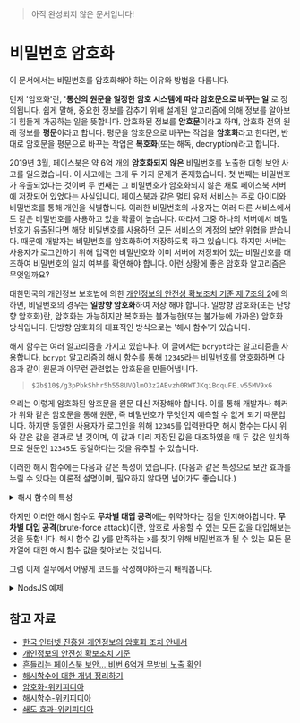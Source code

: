 > 아직 완성되지 않은 문서입니다!

# 비밀번호 암호화

이 문서에서는 비밀번호를 암호화해야 하는 이유와 방법을 다룹니다.

먼저 '암호화'란,
'**통신의 원문을 일정한 암호 시스템에 따라 암호문으로 바꾸는 일**'로
정의됩니다.
쉽게 말해, 중요한 정보를 감추기 위해 설계된 알고리즘에 의해
정보를 알아보기 힘들게 가공하는 일을 뜻합니다.
암호화된 정보를 **암호문**이라고 하며,
암호화 전의 원래 정보를 **평문**이라고 합니다.
평문을 암호문으로 바꾸는 작업을 **암호화**라고 한다면,
반대로 암호문을 평문으로 바꾸는 작업은
**복호화**(또는 해독, decryption)라고 합니다.

2019년 3월, 페이스북은 약 6억 개의 **암호화되지 않은** 비밀번호를
노출한 대형 보안 사고를 일으켰습니다.
이 사고에는 크게 두 가지 문제가 존재했습니다.
첫 번째는 비밀번호가 유출되었다는 것이며 두 번째는 그 비밀번호가 암호화되지
않은 채로 페이스북 서버에 저장되어 있었다는 사실입니다.
페이스북과 같은 멀티 유저 서비스는 주로 아이디와 비밀번호를 통해
개인을 식별합니다.
이러한 비밀번호의 사용자는 여러 다른 서비스에서도 같은 비밀번호를
사용하고 있을 확률이 높습니다.
따라서 그중 하나의 서버에서 비밀번호가 유출된다면
해당 비밀번호를 사용하던 모든 서비스의 계정의 보안 위협을 받습니다.
때문에 개발자는 비밀번호를 암호화하여 저장하도록 하고 있습니다.
하지만 서버는 사용자가 로그인하기 위해 입력한 비밀번호와
이미 서버에 저장되어 있는 비밀번호를 대조하여 비밀번호의 일치 여부를 확인해야 합니다.
이런 상황에 좋은 암호화 알고리즘은 무엇일까요?

대한민국의 개인정보 보호법에 의한
[개인정보의 안전성 확보조치 기준 제 7조의 2](<http://www.law.go.kr/행정규칙/개인정보의안전성확보조치기준/(2019-47,20190607)/제7조>)에
의하면, 비밀번호의 경우는 **일방향 암호화**하여 저장 해야 합니다.
일방향 암호화(또는 단방향 암호화)란,
암호화는 가능하지만 복호화는 불가능한(또는 불가능에 가까운) 암호화 방식입니다.
단방향 암호화의 대표적인 방식으로는 '해시 함수'가 있습니다.

해시 함수는 여러 알고리즘을 가지고 있습니다.
이 글에서는 `bcrypt`라는 알고리즘을 사용합니다.
`bcrypt` 알고리즘의 해시 함수를 통해 `12345`라는 비밀번호를 암호화하면
다음과 같이 원문과 아무런 관련없는 암호문을 만들어냅니다.

> `$2b$10$/g3pPbkShhr5h558UVQlmO3z2AEvzh0RWTJKqiBdquFE.v55MV9xG`

우리는 이렇게 암호화된 암호문을 원문 대신 저장해야 합니다.
이를 통해 개발자나 해커가 위와 같은 암호문을 통해 원문, 즉 비밀번호가
무엇인지 예측할 수 없게 되기 때문입니다.
하지만 동일한 사용자가 로그인을 위해 `12345`를 입력한다면
해시 함수는 다시 위와 같은 값을 결과로 낼 것이며,
이 값과 미리 저장된 값을 대조하였을 때 두 값은 일치하므로 원문인 `12345`도 동일하다는
것을 유추할 수 있습니다.

이러한 해시 함수에는 다음과 같은 특성이 있습니다.
(다음과 같은 특성으로 보안 효과를 누릴 수 있다는 이론적 설명이며,
필요하지 않다면 넘어가도 좋습니다.)

<details>
<summary>해시 함수의 특성</summary>

입력값 x와 해시함수값 y에 대하여, 다음과 같은 특성을 갖습니다.

### **결정론적**

> 결정론적 알고리즘(deterministic algorithm)은 예측한 그대로 동작하는 알고리즘이다.
>
> \- Wikipedia

입력 x에 대하며 출력 y가 항상 동일하다는 뜻입니다.

### **단방향성 (또는 역상 저항성, 역상에 대한 안정성)**

y만 확인할 수 있는 상황에서 입력값 x를 찾는 것이 계산적으로 불가능합니다.
쉽게 말해, 해시함수를 통해 암호화된 암호문만으로는
원문을 찾는 것이 계산적으로 불가능하다는 것을 뜻합니다.
만약 저장된 값인 y가 유출되거나 개발자가 나쁜 의도를 갖고 접근해도
사용자의 실제 비밀번호를 알 수 없도록 합니다.
무차별 대입 공격은 거의 모든 암호화 방식의 취약점으로 알려져 있지만
소모되는 비용이나 시간이 너무 커서 실용적이지 못한 공격 방법입니다.

### **제 2 역상 저항성(또는 제2 역상에 대한 안정성)**

동일한 해시함수값 y를 내는 다른 입력값 x'을 찾는 것이 계산적으로 불가능합니다.
위에서 언급한 입력값 `12345`에 대한 해쉬값을 `12345`가 아닌 입력값에서
출력값으로 나올 것을 찾을 수 없다는 것 입니다.
이를 통해 사용자가 틀린 비밀번호를 입력하면 다른 해시값이 나올 것이며
이 값이 저장된 값이 다르므로 비밀번호가 틀렸음을 유추해낼 수 있습니다.

### **충돌 저항성(또는 충돌에 대한 안정성)**

동일한 해시함수값 y를 갖는 서로 다른 x와 x'를 찾는 것이
계산적으로 불가능합니다. 이는 위의 제 2 역상 저항성의
부수효과이며 부분집합입니다.

### **눈사태 효과(또는 산사태효과, 쇄도 효과)**

> 쇄도 효과(avalanche effect), 산사태 효과는 어떤 암호 알고리즘이
> 입력값에 미세한 변화를 줄 경우 출력값에 상당한 변화가 일어나는 성질을 의미한다.
>
> \- Wikipedia

예를 들어 입력값 x에 문자 `'A'`를 추가하는 것과 같은 작은 변화로도
결과 y는 이전과 전혀 다르게 나오는 것을 의미합니다.
실제로 `12345`와 `12345A`의 해시 함수값은 아래와 같이 크게 다르며
어떠한 규칙성도 찾을 수 없습니다.

| x      | y                                                             |
| ------ | ------------------------------------------------------------- |
| 12345  | $2b$10\$/g3pPbkShhr5h558UVQlmO3z2AEvzh0RWTJKqiBdquFE.v55MV9xG |
| 12345A | $2b$10\$qzqdbfBSKwr/6uGAPl.AYuhCN0g2RZXfyPXBWLxag1kihw7nVKFdG |

<hr />
</details>

하지만 이러한 해시 함수도 **무차별 대입 공격**에는 취약하다는 점을 인지해야합니다.
**무차별 대입 공격**(brute-force attack)이란, 암호로 사용할 수 있는 모든 값을
대입해보는 것을 뜻합니다.
해시 함수 값 y를 만족하는 x를 찾기 위해 비밀번호가 될 수 있는 모든 문자열에 대한
해시 함수 값을 찾아보는 것입니다.

<!-- TODO: 무차별 대입 공격 방어 및 솔트에 대한 글 추가하기 -->

그럼 이제 실무에서 어떻게 코드를 작성해야하는지 배워봅니다.

<details>
<summary>NodsJS 예제</summary>

**!주의!** 이 예제는 비밀번호의 저장을 파일 시스템(fs)를 통해
진행합니다. 실무에서는 여러분의 환경에 맞게 사용해주세요.

우선 bcrypt 알고리즘을 사용하기 위해 bcrypt 모듈을 설치합니다.

```bash
npm i bcrypt
```

예제에서는 콘솔 입력을 통해 비밀번호를 받아옵니다.

```js
// 비밀번호_저장.js
const fs = require('fs');
const bcrypt = require('bcrypt');
const [password] = process.argv.slice(2);
const saltRounds = 10;

if (!password) {
  console.log('비밀번호를 입력하지 않았습니다!!!');
  process.exit(0);
}

bcrypt.hash(password, saltRounds).then((hash) => {
  fs.writeFileSync(__dirname + '/비밀번호', hash);
  console.log('비밀번호가 저장되었습니다.');
});
```

```js
// 로그인.js
const fs = require('fs');
const bcrypt = require('bcrypt');
const [password = ''] = process.argv.slice(2);
const hash = fs.readFileSync(__dirname + '/비밀번호', 'utf8');

bcrypt.compare(password, hash).then((result) => {
  if (result) {
    console.log('로그인하셨습니다.');
  } else {
    console.log('비밀번호가 틀렸네요.');
  }
});
```

</details>

<!--
<details>
<summary>OO언어 예제</summary>
내용
</details>
-->

<!-- 예제를 추가해주세요!! -->

## 참고 자료

- [한국 인터넷 진흥원 개인정보의 암호화 조치 안내서](http://www.kisa.or.kr/uploadfile/201806/201806120949471644.pdf)
- [개인정보의 안전성 확보조치 기준](http://www.law.go.kr/행정규칙/개인정보의안전성확보조치기준)
- [흔들리는 페이스북 보안... 비번 6억개 무방비 노출 확인](http://www.bloter.net/archives/334073)
- [해시함수에 대한 개념 정리하기](https://velog.io/@zuyonze/해시함수에-대한-개념-정리하기)
- [암호화-위키피디아](https://ko.wikipedia.org/wiki/암호화)
- [해시함수-위키피디아](https://ko.wikipedia.org/wiki/해시_함수)
- [쇄도 효과-위키피디아](https://ko.wikipedia.org/wiki/쇄도_효과)
